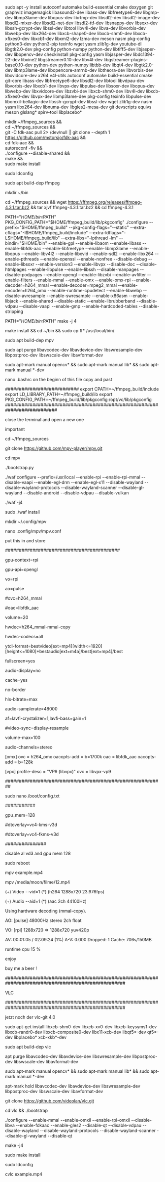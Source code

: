 sudo apt -y  install autoconf automake build-essential cmake doxygen git graphviz imagemagick libasound2-dev libass-dev libfreetype6-dev libgmp-dev  libmp3lame-dev libopus-dev librtmp-dev libsdl2-dev libsdl2-image-dev libsdl2-mixer-dev libsdl2-net-dev libsdl2-ttf-dev libsnappy-dev libsoxr-dev libssh-gcrypt-dev libssl-dev libtool libv4l-dev libva-dev libvorbis-dev libwebp-dev libx264-dev libxcb-shape0-dev libxcb-shm0-dev libxcb-xfixes0-dev libxcb1-dev libxml2-dev lzma-dev meson nasm pkg-config python3-dev python3-pip texinfo wget yasm zlib1g-dev youtube-dl libgtk2.0-dev pkg-config python-numpy python-dev libtiff5-dev libjasper-dev libopencv-dev checkinstall pkg-config yasm libjasper-dev  libdc1394-22-dev libxine2 libgstreamer0.10-dev  libv4l-dev libgstreamer-plugins-base0.10-dev python-dev python-numpy libtbb-dev libqt4-dev libgtk2.0-dev libmp3lame-dev libopencore-amrnb-dev libtheora-dev libvorbis-dev libxvidcore-dev x264 v4l-utils  autoconf automake build-essential cmake git-core libass-dev libfreetype6-dev libsdl2-dev libtool libvdpau-dev libvorbis-dev libxcb1-dev libvpx-dev libpulse-dev libsoxr-dev  libopus-dev  libwebp-dev libxvidcore-dev libzvbi-dev libxcb-shm0-dev  libv4l-dev libxcb-xfixes0-dev libvpx-dev  libmp3lame-dev  pkg-config texinfo libpulse-dev libomxil-bellagio-dev libssh-gcrypt-dev libssl-dev wget zlib1g-dev nasm yasm libx264-dev   libnuma-dev libgles2-mesa-dev git devscripts equivs meson glslang* spirv-tool libplacebo*


mkdir ~/ffmpeg_sources && \
cd ~/ffmpeg_sources && \
git -C fdk-aac pull 2> /dev/null || git clone --depth 1 https://github.com/mstorsjo/fdk-aac && \
cd fdk-aac && \
autoreconf -fiv && \
./configure  --disable-shared && \
make && \
sudo make install

sudo ldconfig




sudo apt build-dep ffmpeg

mkdir ~/bin

cd ~/ffmpeg_sources && wget https://ffmpeg.org/releases/ffmpeg-4.3.1.tar.bz2 && tar xjvf ffmpeg-4.3.1.tar.bz2 && cd ffmpeg-4.3.1

PATH="$HOME/bin:$PATH" PKG_CONFIG_PATH="$HOME/ffmpeg_build/lib/pkgconfig" ./configure --prefix="$HOME/ffmpeg_build" --pkg-config-flags="--static" --extra-cflags="-I$HOME/ffmpeg_build/include" --extra-ldflags="-L$HOME/ffmpeg_build/lib" --extra-libs="-lpthread -lm" --bindir="$HOME/bin" --enable-gpl --enable-libaom --enable-libass --enable-libfdk-aac --enable-libfreetype --enable-libmp3lame --enable-libopus --enable-libv4l2 --enable-libxvid --enable-sdl2 --enable-libx264 --enable-pthreads --enable-openssl --enable-nonfree --disable-debug --enable-libsoxr --enable-version3 --enable-libvpx --disable-doc --disable-htmlpages --enable-libpulse --enable-libssh --disable-manpages --disable-podpages --enable-opengl --enable-libzvbi --enable-avfilter --enable-filters --enable-mmal --enable-omx --enable-omx-rpi --enable-decoder=h264_mmal --enable-decoder=mpeg2_mmal --enable-encoder=h264_omx --enable-runtime-cpudetect --enable-libwebp --disable-avresample --enable-swresample --enable-x86asm --enable-libjack --enable-shared --disable-static --enable-librubberband --disable-vdpau --disable-vaapi --enable-gmp --enable-hardcoded-tables --disable-stripping

PATH="$HOME/bin:$PATH" make -j 4

make install && cd ~/bin && sudo cp ff* /usr/local/bin/

sudo apt build-dep mpv

sudo apt purge libavcodec-dev libavdevice-dev libswresample-dev libpostproc-dev libswscale-dev libavformat-dev 

sudo apt-mark manual opencv* && sudo apt-mark manual lib* && sudo apt-mark manual *-dev


nano .bashrc
on the beginn of this file copy and past

###########################
export CPATH=~/ffmpeg_build/include
export LD_LIBRARY_PATH=~/ffmpeg_build/lib
export PKG_CONFIG_PATH=~/ffmpeg_build/lib/pkgconfig:/opt/vc/lib/pkgconfig
###########################################################################

close the terminal and open a new one 

important




cd ~/ffmpeg_sources



git clone https://github.com/mpv-player/mpv.git



cd mpv



./bootstrap.py



./waf configure --prefix=/usr/local --enable-rpi --enable-rpi-mmal --disable-vaapi --enable-egl-drm --enable-egl-x11 --disable-wayland --disable-wayland-protocols --disable-wayland-scanner --disable-gl-wayland --disable-android --disable-vdpau --disable-vulkan



./waf -j4



sudo ./waf install



mkdir ~/.config/mpv 

nano .config/mpv/mpv.conf

put this in and store


##########################################

gpu-context=rpi

gpu-api=opengl

vo=rpi

ao=pulse

#ovc=h264_mmal

#oac=libfdk_aac

volume=20

hwdec=h264_mmal-mmal-copy

hwdec-codecs=all

ytdl-format=bestvideo[ext=mp4][width<=1920][height<=1080]+bestaudio[ext=m4a]/best[ext=mp4]/best

fullscreen=yes

audio-display=no

cache=yes

no-border

hls-bitrate=max

audio-samplerate=48000

af=lavfi-crystalizer=1,lavfi-bass=gain=1

#video-sync=display-resample

volume-max=100

audio-channels=stereo




[omx]
ovc = h264_omx
oacopts-add = b=1700k
oac = libfdk_aac
oacopts-add = b=128k


[vpx]
profile-desc = "VP9 (libvpx)"
ovc = libvpx-vp9

##########################################################

sudo nano /boot/config.txt

###########

gpu_mem=128

#dtoverlay=vc4-kms-v3d

#dtoverlay=vc4-fkms-v3d

###############

disable al vd3 and gpu mem 128 


sudo reboot



mpv example.mp4



mpv /media/moon/filme/12.mp4

(+) Video --vid=1 (*) (h264 1288x720 23.976fps)

(+) Audio --aid=1 (*) (aac 2ch 44100Hz)

Using hardware decoding (mmal-copy).

AO: [pulse] 48000Hz stereo 2ch float

VO: [rpi] 1288x720 => 1288x720 yuv420p

AV: 00:01:05 / 02:09:24 (1%) A-V: 0.000 Dropped: 1 Cache: 706s/150MB



runtime cpu 15 %



enjoy



buy me a beer !



####################################################################################################

VLC

####################################################################################################







jetzt noch der vlc-git 4.0






sudo apt-get install libxcb-shm0-dev libxcb-xv0-dev libxcb-keysyms1-dev libxcb-randr0-dev libxcb-composite0-dev libx11-xcb-dev libqt5*-dev qt5*-dev libplacebo* xcb-xkb*-dev





sudo apt build-dep vlc



apt purge libavcodec-dev libavdevice-dev libswresample-dev libpostproc-dev libswscale-dev libavformat-dev



sudo apt-mark manual opencv* && sudo apt-mark manual lib* && sudo apt-mark manual *-dev




apt-mark hold libavcodec-dev libavdevice-dev libswresample-dev libpostproc-dev libswscale-dev libavformat-dev


git clone https://github.com/videolan/vlc.git



cd vlc && ./bootstrap

./configure  --enable-mmal --enable-omxil --enable-rpi-omxil --disable-libva --enable-fdkaac --enable-gles2 --disable-qt --disable-vdpau --disable-wayland --disable-wayland-protocols  --disable-wayland-scanner --disable-gl-wayland  --disable-qt



make -j4


sudo make install 


sudo ldconfig


cvlc   example.mp4
